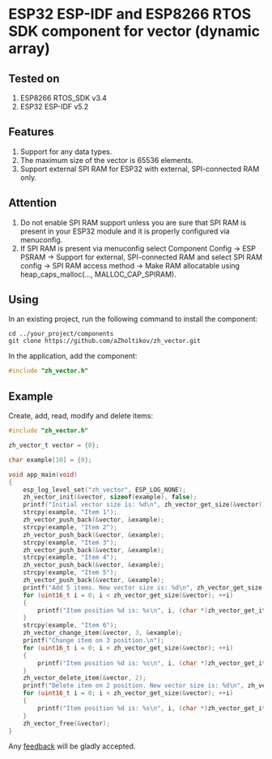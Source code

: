 # ESP32 ESP-IDF and ESP8266 RTOS SDK component for vector (dynamic array)

## Tested on

1. ESP8266 RTOS_SDK v3.4
2. ESP32 ESP-IDF v5.2

## Features

1. Support for any data types.
2. The maximum size of the veсtor is 65536 elements.
3. Support external SPI RAM for ESP32 with external, SPI-connected RAM only.

## Attention

1. Do not enable SPI RAM support unless you are sure that SPI RAM is present in your ESP32 module and it is properly configured via menuconfig.
2. If SPI RAM is present via menuconfig select Component Config -> ESP PSRAM -> Support for external, SPI-connected RAM and select SPI RAM config -> SPI RAM access method -> Make RAM allocatable using heap_caps_malloc(…, MALLOC_CAP_SPIRAM).

## Using

In an existing project, run the following command to install the component:

```text
cd ../your_project/components
git clone https://github.com/aZholtikov/zh_vector.git
```

In the application, add the component:

```c
#include "zh_vector.h"
```

## Example

Create, add, read, modify and delete items:

```c
#include "zh_vector.h"

zh_vector_t vector = {0};

char example[10] = {0};

void app_main(void)
{
    esp_log_level_set("zh_vector", ESP_LOG_NONE);
    zh_vector_init(&vector, sizeof(example), false);
    printf("Initial vector size is: %d\n", zh_vector_get_size(&vector));
    strcpy(example, "Item 1");
    zh_vector_push_back(&vector, &example);
    strcpy(example, "Item 2");
    zh_vector_push_back(&vector, &example);
    strcpy(example, "Item 3");
    zh_vector_push_back(&vector, &example);
    strcpy(example, "Item 4");
    zh_vector_push_back(&vector, &example);
    strcpy(example, "Item 5");
    zh_vector_push_back(&vector, &example);
    printf("Add 5 items. New vector size is: %d\n", zh_vector_get_size(&vector));
    for (uint16_t i = 0; i < zh_vector_get_size(&vector); ++i)
    {
        printf("Item position %d is: %s\n", i, (char *)zh_vector_get_item(&vector, i));
    }
    strcpy(example, "Item 6");
    zh_vector_change_item(&vector, 3, &example);
    printf("Change item on 3 position.\n");
    for (uint16_t i = 0; i < zh_vector_get_size(&vector); ++i)
    {
        printf("Item position %d is: %s\n", i, (char *)zh_vector_get_item(&vector, i));
    }
    zh_vector_delete_item(&vector, 2);
    printf("Delete item on 2 position. New vector size is: %d\n", zh_vector_get_size(&vector));
    for (uint16_t i = 0; i < zh_vector_get_size(&vector); ++i)
    {
        printf("Item position %d is: %s\n", i, (char *)zh_vector_get_item(&vector, i));
    }
    zh_vector_free(&vector);
}
```

Any [feedback](mailto:github@azholtikov.ru) will be gladly accepted.
